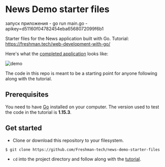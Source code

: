 # News Demo starter files


запуск приложения - go run main.go -apikey=d51160f04782454eba6568072099f6b1



Starter files for the News application built with Go. Tutorial:
https://freshman.tech/web-development-with-go/

Here's what the [completed application](https://freshman-news.herokuapp.com/)
looks like:

![demo](https://ik.imagekit.io/freshman/news-demo_MrYio9GKlzSi.png)

The code in this repo is meant to be a starting point for anyone following
along with the tutorial.

## Prerequisites

You need to have [Go](https://golang.org/dl/) installed on your computer. The
version used to test the code in the tutorial is **1.15.3**.

## Get started

- Clone or download this repository to your filesystem.

```bash
$ git clone https://github.com/Freshman-tech/news-demo-starter-files
```

- `cd` into the project directory and follow along with the [tutorial](https://freshman.tech/web-development-with-go/).
